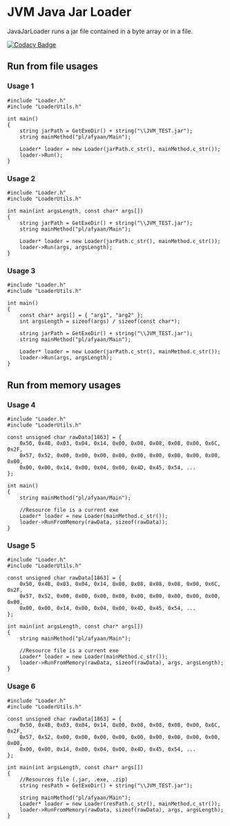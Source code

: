 # JVM Java Jar Loader
JavaJarLoader runs a jar file contained in a byte array or in a file.

[![Codacy Badge](https://app.codacy.com/project/badge/Grade/27700785ed774aad99d559135d793175)](https://github.com/AFYaan/JVM-JavaJarLoader)

## Run from file usages

### Usage 1

```cplusplus
#include "Loader.h"
#include "LoaderUtils.h"

int main()
{
    string jarPath = GetExeDir() + string("\\JVM_TEST.jar");
    string mainMethod("pl/afyaan/Main");

    Loader* loader = new Loader(jarPath.c_str(), mainMethod.c_str());
    loader->Run();
}
```

### Usage 2

```cplusplus
#include "Loader.h"
#include "LoaderUtils.h"

int main(int argsLength, const char* args[])
{
    string jarPath = GetExeDir() + string("\\JVM_TEST.jar");
    string mainMethod("pl/afyaan/Main");

    Loader* loader = new Loader(jarPath.c_str(), mainMethod.c_str());
    loader->Run(args, argsLength);
}
```

### Usage 3

```cplusplus
#include "Loader.h"
#include "LoaderUtils.h"

int main()
{
    const char* args[] = { "arg1", "arg2" };
    int argsLength = sizeof(args) / sizeof(const char*);

    string jarPath = GetExeDir() + string("\\JVM_TEST.jar");
    string mainMethod("pl/afyaan/Main");

    Loader* loader = new Loader(jarPath.c_str(), mainMethod.c_str());
    loader->Run(args, argsLength);
}
```

## Run from memory usages

### Usage 4

```cplusplus
#include "Loader.h"
#include "LoaderUtils.h"

const unsigned char rawData[1863] = {
	0x50, 0x4B, 0x03, 0x04, 0x14, 0x00, 0x08, 0x08, 0x08, 0x00, 0x6C, 0x2F,
	0x57, 0x52, 0x00, 0x00, 0x00, 0x00, 0x00, 0x00, 0x00, 0x00, 0x00, 0x00,
	0x00, 0x00, 0x14, 0x00, 0x04, 0x00, 0x4D, 0x45, 0x54, ...
};

int main()
{
    string mainMethod("pl/afyaan/Main");
    
    //Resource file is a current exe
    Loader* loader = new Loader(mainMethod.c_str());
    loader->RunFromMemory(rawData, sizeof(rawData));
}
```

### Usage 5

```cplusplus
#include "Loader.h"
#include "LoaderUtils.h"

const unsigned char rawData[1863] = {
	0x50, 0x4B, 0x03, 0x04, 0x14, 0x00, 0x08, 0x08, 0x08, 0x00, 0x6C, 0x2F,
	0x57, 0x52, 0x00, 0x00, 0x00, 0x00, 0x00, 0x00, 0x00, 0x00, 0x00, 0x00,
	0x00, 0x00, 0x14, 0x00, 0x04, 0x00, 0x4D, 0x45, 0x54, ...
};

int main(int argsLength, const char* args[])
{
    string mainMethod("pl/afyaan/Main");
    
    //Resource file is a current exe
    Loader* loader = new Loader(mainMethod.c_str());
    loader->RunFromMemory(rawData, sizeof(rawData), args, argsLength);
}
```

### Usage 6

```cplusplus
#include "Loader.h"
#include "LoaderUtils.h"

const unsigned char rawData[1863] = {
	0x50, 0x4B, 0x03, 0x04, 0x14, 0x00, 0x08, 0x08, 0x08, 0x00, 0x6C, 0x2F,
	0x57, 0x52, 0x00, 0x00, 0x00, 0x00, 0x00, 0x00, 0x00, 0x00, 0x00, 0x00,
	0x00, 0x00, 0x14, 0x00, 0x04, 0x00, 0x4D, 0x45, 0x54, ...
};

int main(int argsLength, const char* args[])
{
    //Resources file (.jar, .exe, .zip)
    string resPath = GetExeDir() + string("\\JVM_TEST.jar");

    string mainMethod("pl/afyaan/Main");
    Loader* loader = new Loader(resPath.c_str(), mainMethod.c_str());
    loader->RunFromMemory(rawData, sizeof(rawData), args, argsLength);
}
```
